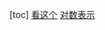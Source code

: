 [toc]
[看这个](https://www.cnblogs.com/peaceWang/p/Markdown-tian-jia-Latex-shu-xue-gong-shi.html)
[对数表示](https://www.jianshu.com/p/8344510def39)
